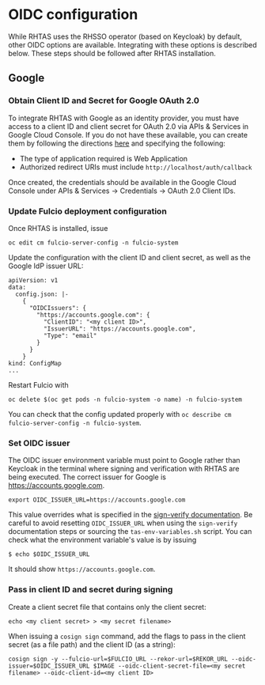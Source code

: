 # OIDC configuration

While RHTAS uses the RHSSO operator (based on Keycloak) by default, other OIDC options are available. Integrating with these options is described below. These steps should be followed after RHTAS installation.

## Google

### Obtain Client ID and Secret for Google OAuth 2.0

To integrate RHTAS with Google as an identity provider, you must have access to a client ID and client secret for OAuth 2.0 via APIs & Services in Google Cloud Console. If you do not have these available, you can create them by following the directions [here](https://developers.google.com/workspace/guides/create-credentials#oauth-client-id) and specifying the following:

- The type of application required is Web Application 
- Authorized redirect URIs must include `http://localhost/auth/callback`

Once created, the credentials should be available in the Google Cloud Console under APIs & Services -> Credentials -> OAuth 2.0 Client IDs.

### Update Fulcio deployment configuration

Once RHTAS is installed, issue

```
oc edit cm fulcio-server-config -n fulcio-system
```

Update the configuration with the client ID and client secret, as well as the Google IdP issuer URL:

```
apiVersion: v1
data:
  config.json: |-
    {
      "OIDCIssuers": {
        "https://accounts.google.com": {
          "ClientID": "<my client ID>",
          "IssuerURL": "https://accounts.google.com",
          "Type": "email"
        }
      }
    }
kind: ConfigMap
...
```

Restart Fulcio with

```
oc delete $(oc get pods -n fulcio-system -o name) -n fulcio-system
```

You can check that the config updated properly with `oc describe cm fulcio-server-config -n fulcio-system`.

### Set OIDC issuer

The OIDC issuer environment variable must point to Google rather than Keycloak in the terminal where signing and verification with RHTAS are being executed. The correct issuer for Google is https://accounts.google.com.

```
export OIDC_ISSUER_URL=https://accounts.google.com
```
This value overrides what is specified in the [sign-verify documentation](https://github.com/securesign/sigstore-ocp/blob/main/sign-verify.md). Be careful to avoid resetting `OIDC_ISSUER_URL` when using the `sign-verify` documentation steps or sourcing the `tas-env-variables.sh` script. You can check what the environment variable's value is by issuing

```
$ echo $OIDC_ISSUER_URL
```

It should show `https://accounts.google.com`.


### Pass in client ID and secret during signing

Create a client secret file that contains only the client secret:

`echo <my client secret> > <my secret filename>`

When issuing a `cosign sign` command, add the flags to pass in the client secret (as a file path) and the client ID (as a string):

```
cosign sign -y --fulcio-url=$FULCIO_URL --rekor-url=$REKOR_URL --oidc-issuer=$OIDC_ISSUER_URL $IMAGE --oidc-client-secret-file=<my secret filename> --oidc-client-id=<my client ID>
```
